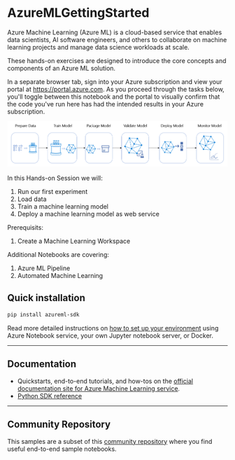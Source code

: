 # AzureMLGettingStarted

Azure Machine Learning (Azure ML) is a cloud-based service that enables data scientists, AI software engineers, and others to collaborate on machine learning projects and manage data science workloads at scale. 

These hands-on exercises are designed to introduce the core concepts and components of an Azure ML solution. 

In a separate browser tab, sign into your Azure subscription and view your portal at https://portal.azure.com. As you proceed through the tasks below, you'll toggle between this notebook and the portal to visually confirm that the code you've run here has had the intended results in your Azure subscription.

![Azure ML Workflow](https://github.com/Sahiep/AzureMLGettingStarted/blob/master/images/pipeline-flow.png)

In this Hands-on Session we will: 

1) Run our first experiment
2) Load data 
3) Train a machine learning model
4) Deploy a machine learning model as web service

Prerequisits:
1) Create a Machine Learning Workspace

Additional Notebooks are covering:
1) Azure ML Pipeline
2) Automated Machine Learning

## Quick installation
```sh
pip install azureml-sdk
```
Read more detailed instructions on [how to set up your environment](./NBSETUP.md) using Azure Notebook service, your own Jupyter notebook server, or Docker.

---------------------------------------
## Documentation

 * Quickstarts, end-to-end tutorials, and how-tos on the [official documentation site for Azure Machine Learning service](https://docs.microsoft.com/en-us/azure/machine-learning/service/).
 * [Python SDK reference](https://docs.microsoft.com/en-us/python/api/overview/azure/ml/intro?view=azure-ml-py)
 
 ---

## Community Repository 
This samples are a subset of this [community repository](https://github.com/microsoft/MLOps/tree/master/examples) where you find useful end-to-end sample notebooks. 
